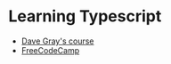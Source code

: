 # Learning Typescript

- [Dave Gray's course](https://www.youtube.com/playlist?list=PL0Zuz27SZ-6NS8GXt5nPrcYpust89zq_b)
- [FreeCodeCamp](https://www.youtube.com/watch?v=JHEB7RHJG1Y)
